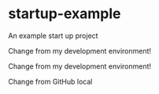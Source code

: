 # startup-example
An example start up project

Change from my development environment! 

Change from my development environment! 

Change from GitHub local
